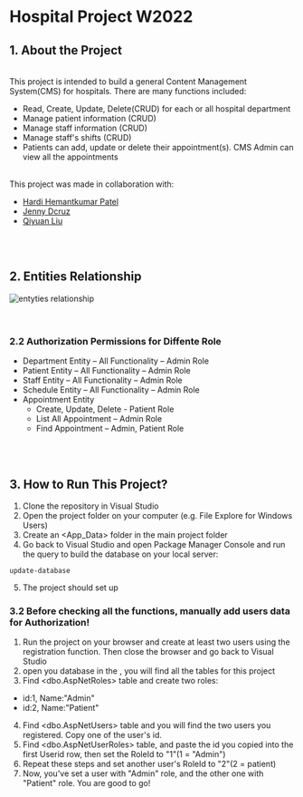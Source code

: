 # Hospital Project W2022
## 1. About the Project
<br>
This project is intended to build a general Content Management System(CMS) for hospitals. There are many functions included:

- Read, Create, Update, Delete(CRUD) for each or all hospital department
- Manage patient information (CRUD)
- Manage staff information (CRUD)
- Manage staff's shifts (CRUD)
- Patients can add, update or delete their appointment(s). CMS Admin can view all the appointments
<br>
This project was made in collaboration with:

- [Hardi Hemantkumar Patel](https://github.com/patelhardi)
- [Jenny Dcruz](https://github.com/jendcruz22)
- [Qiyuan Liu](https://github.com/liuqiyuan628)
<br>
<br>

## 2. Entities Relationship

![entyties relationship](https://user-images.githubusercontent.com/73659957/161692167-3d947073-62ab-4a00-838b-ddd02e8b44b2.png)
<br>
<br>
<br>
### 2.2 Authorization Permissions for Diffente Role

- Department Entity – All Functionality – Admin Role
- Patient Entity – All Functionality – Admin Role
- Staff Entity – All Functionality – Admin Role
- Schedule Entity – All Functionality – Admin Role
- Appointment Entity
  - Create, Update, Delete - Patient Role
  - List All Appointment – Admin Role
  - Find Appointment – Admin, Patient Role
<br>
<br>

## 3. How to Run This Project?

1. Clone the repository in Visual Studio
2. Open the project folder on your computer (e.g. File Explore for Windows Users)
3. Create an <App_Data> folder in the main project folder
4. Go back to Visual Studio and open Package Manager Console and run the query to build the database on your local server:
```
update-database
```
5. The project should set up


### 3.2 Before checking all the functions, manually add users data for Authorization!

1. Run the project on your browser and create at least two users using the registration function. Then close the browser and go back to Visual Studio
2. open you database in the <SQL Server Object Explorer>, you will find all the tables for this project
3. Find <dbo.AspNetRoles> table and create two roles:
  - id:1, Name:"Admin"
  - id:2, Name:"Patient"
4. Find <dbo.AspNetUsers> table and you will find the two users you registered. Copy one of the user's id.
5. Find <dbo.AspNetUserRoles> table, and paste the id you copied into the first Userid row, then set the RoleId to "1"(1 = "Admin")
6. Repeat these steps and set another user's RoleId to "2"(2 = patient)
7. Now, you've set a user with "Admin" role, and the other one with "Patient" role. You are good to go!
